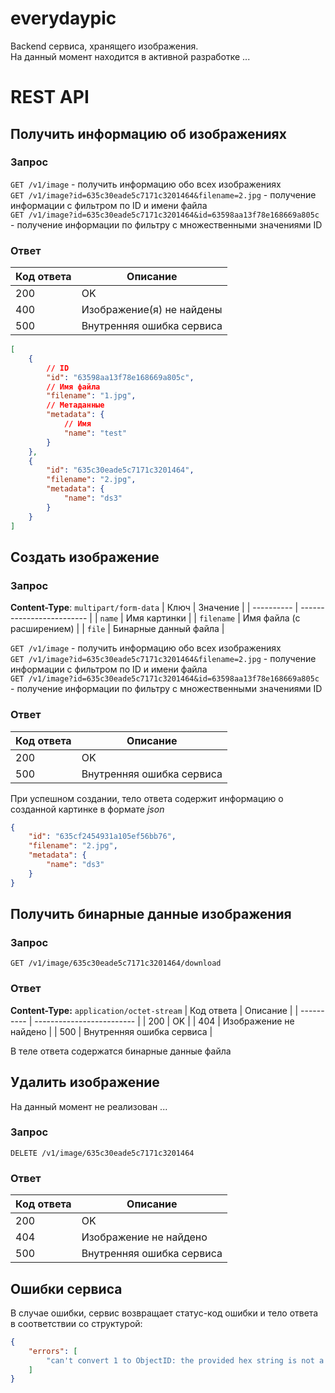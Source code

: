 # everydaypic
Backend сервиса, хранящего изображения. \
На данный момент находится в активной разработке ...

# REST API
## Получить информацию об изображениях
### Запрос
`GET /v1/image` - получить информацию обо всех изображениях \
`GET /v1/image?id=635c30eade5c7171c3201464&filename=2.jpg` - получение информации с фильтром по ID и имени файла \
`GET /v1/image?id=635c30eade5c7171c3201464&id=63598aa13f78e168669a805c` - получение информации по фильтру с множественными значениями ID
### Ответ
| Код ответа | Описание                  |
| ---------- | ------------------------- |
| 200        | OK                        |
| 400        | Изображение(я) не найдены |
| 500        | Внутренняя ошибка сервиса |

```json
[
    {
        // ID
        "id": "63598aa13f78e168669a805c",
        // Имя файла
        "filename": "1.jpg",
        // Метаданные
        "metadata": {
            // Имя
            "name": "test"
        }
    },
    {
        "id": "635c30eade5c7171c3201464",
        "filename": "2.jpg",
        "metadata": {
            "name": "ds3"
        }
    }
]
```

## Создать изображение
### Запрос
**Content-Type**: `multipart/form-data`
| Ключ       | Значение                  |
| ---------- | ------------------------- |
| `name`     | Имя картинки              |
| `filename` | Имя файла (с расширением) |
| `file`     | Бинарные данный файла     |

`GET /v1/image` - получить информацию обо всех изображениях \
`GET /v1/image?id=635c30eade5c7171c3201464&filename=2.jpg` - получение информации с фильтром по ID и имени файла \
`GET /v1/image?id=635c30eade5c7171c3201464&id=63598aa13f78e168669a805c` - получение информации по фильтру с множественными значениями ID
### Ответ
| Код ответа | Описание                  |
| ---------- | ------------------------- |
| 200        | OK                        |
| 500        | Внутренняя ошибка сервиса |
При успешном создании, тело ответа содержит информацию о созданной картинке в формате *json*
```json
{
    "id": "635cf2454931a105ef56bb76",
    "filename": "2.jpg",
    "metadata": {
        "name": "ds3"
    }
}
```

## Получить бинарные данные изображения
### Запрос
`GET /v1/image/635c30eade5c7171c3201464/download`
### Ответ
**Content-Type:** `application/octet-stream`
| Код ответа | Описание                  |
| ---------- | ------------------------- |
| 200        | OK                        |
| 404        | Изображение не найдено    |
| 500        | Внутренняя ошибка сервиса |

В теле ответа содержатся бинарные данные файла

## Удалить изображение
На данный момент не реализован ...
### Запрос
`DELETE /v1/image/635c30eade5c7171c3201464`
### Ответ
| Код ответа | Описание                  |
| ---------- | ------------------------- |
| 200        | OK                        |
| 404        | Изображение не найдено    |
| 500        | Внутренняя ошибка сервиса |

## Ошибки сервиса
В случае ошибки, сервис возвращает статус-код ошибки и тело ответа в соответствии со структурой:
```json
{
    "errors": [
        "can't convert 1 to ObjectID: the provided hex string is not a valid ObjectID"
    ]
}
```